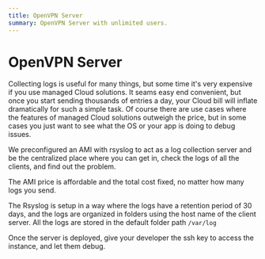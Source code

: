 ```yaml
---
title: OpenVPN Server
summary: OpenVPN Server with unlimited users.
---
```


# OpenVPN Server

Collecting logs is useful for many things, but some time it's very expensive if you use managed Cloud solutions. It seams easy end convenient, but once you start sending thousands of entries a day, your Cloud bill will inflate dramatically for such a simple task. Of course there are use cases where the features of managed Cloud solutions outweigh the price, but in some cases you just want to see what the OS or your app is doing to debug issues.

We preconfigured an AMI with rsyslog to act as a log collection server and be the centralized place where you can get in, check the logs of all the clients, and find out the problem.

The AMI price is affordable and the total cost fixed, no matter how many logs you send.

The Rsyslog is setup in a way where the logs have a retention period of 30 days, and the logs are organized in folders using the host name of the client server. All the logs are stored in the default folder path `/var/log`

Once the server is deployed, give your developer the ssh key to access the instance, and let them debug.